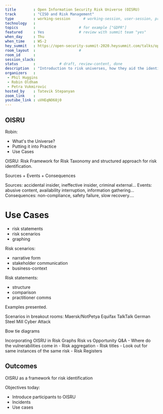 ```yaml
---
title        : Open Information Security Risk Universe (OISRU)
track        : "CISO and Risk Management"
type         : working-session      # working-session, user-session, product-session
technology   :
topics       :                    # for example ["GDPR"]
featured     : Yes                # review with summit team "yes"
when_day     : Thu
when_time    : WS-2
hey_summit   : https://open-security-summit-2020.heysummit.com/talks/open-information-security-risk-universe-oisru-2pm-bst/
room_layout  :                    #
room_id      :
session_slack: 
status       :           # draft, review-content, done
description  : "Introduction to risk universes, how they aid the identification of organisational cyber risk, and other use-cases!"
organizers   : 
 - Phil Huggins
 - Robin Oldham
 - Petra Vukmirovic
hosted_by    : Tatevik Stepanyan
zoom_link    : 
youtube_link : uVHEqNO68j0
---
```



## OISRU

Robin:
- What's the Universe?
- Putting it into Practice
- Use Cases

OISRU:
Risk Framework for Risk Taxonomy and structured approach for risk identification.

Sources + Events + Consequences

Sources: accidental insider, ineffective insider, criminal external...
Events: abusive content, availability interruption, information gathering...
Consequences: non-compliance, safety failure, slow recovery....

# Use Cases

- risk statements
- risk scenarios
- graphing

Risk scenarios: 
- narrative form
- stakeholder communication
- business-context

Risk statements:
- structure
- comparison
- practitioner comms

Examples presented. 

Scenarios in breakout rooms:
Maersk/NotPetya
Equifax
TalkTalk
German Steel Mill Cyber Attack

Bow tie diagrams

Incorporating OISRU in Risk Graphs
 Risk vs Opportunity
 Q&A - Where do the vulnerabilities come in
     - Risk aggregation
     - Risk titles
     - Look out for same instances of the same risk
     - Risk Registers
     
     
## Outcomes

OISRU as a framework for risk identification


 Objectives today: 
 - Introduce participants to OISRU
 - Incidents
 - Use cases
 
 





